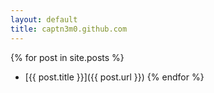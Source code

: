 ```yaml
---
layout: default
title: captn3m0.github.com
---
```

{% for post in site.posts %}
  * [{{ post.title }}]({{ post.url }})
{% endfor %}
